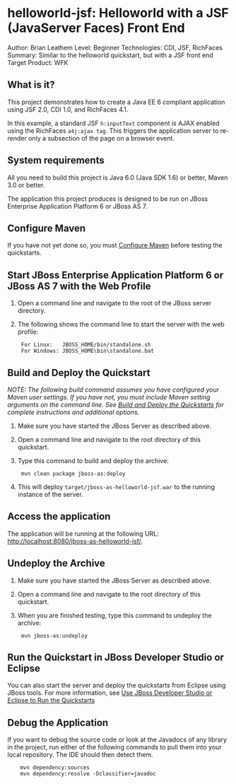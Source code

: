 helloworld-jsf: Helloworld with a JSF (JavaServer Faces) Front End
==================================================================
Author: Brian Leathem
Level: Beginner
Technologies: CDI, JSF, RichFaces
Summary: Similar to the helloworld quickstart, but with a JSF front end
Target Product: WFK

What is it?
-----------

This project demonstrates how to create a Java EE 6 compliant application using JSF 2.0, CDI 1.0, and RichFaces 4.1.  

In this example, a standard JSF `h:inputText` component is AJAX enabled using the RichFaces `a4j:ajax tag`. This triggers the application server to re-render only a subsection of the page on a browser event.


System requirements
-------------------

All you need to build this project is Java 6.0 (Java SDK 1.6) or better, Maven 3.0 or better.

The application this project produces is designed to be run on JBoss Enterprise Application Platform 6 or JBoss AS 7. 

 
Configure Maven
---------------

If you have not yet done so, you must [Configure Maven](../README.md#mavenconfiguration) before testing the quickstarts.


Start JBoss Enterprise Application Platform 6 or JBoss AS 7 with the Web Profile
-------------------------

1. Open a command line and navigate to the root of the JBoss server directory.
2. The following shows the command line to start the server with the web profile:

        For Linux:   JBOSS_HOME/bin/standalone.sh
        For Windows: JBOSS_HOME\bin\standalone.bat

 
Build and Deploy the Quickstart
-------------------------

_NOTE: The following build command assumes you have configured your Maven user settings. If you have not, you must include Maven setting arguments on the command line. See [Build and Deploy the Quickstarts](../README.md#buildanddeploy) for complete instructions and additional options._

1. Make sure you have started the JBoss Server as described above.
2. Open a command line and navigate to the root directory of this quickstart.
3. Type this command to build and deploy the archive:

        mvn clean package jboss-as:deploy

4. This will deploy `target/jboss-as-helloworld-jsf.war` to the running instance of the server.


Access the application 
---------------------

The application will be running at the following URL:  <http://localhost:8080/jboss-as-helloworld-jsf/>.


Undeploy the Archive
--------------------

1. Make sure you have started the JBoss Server as described above.
2. Open a command line and navigate to the root directory of this quickstart.
3. When you are finished testing, type this command to undeploy the archive:

        mvn jboss-as:undeploy


Run the Quickstart in JBoss Developer Studio or Eclipse
-------------------------------------
You can also start the server and deploy the quickstarts from Eclipse using JBoss tools. For more information, see [Use JBoss Developer Studio or Eclipse to Run the Quickstarts](../README.md#useeclipse) 


Debug the Application
------------------------------------

If you want to debug the source code or look at the Javadocs of any library in the project, run either of the following commands to pull them into your local repository. The IDE should then detect them.

        mvn dependency:sources
        mvn dependency:resolve -Dclassifier=javadoc
